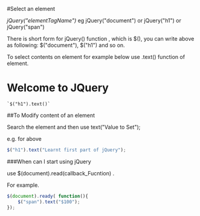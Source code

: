 

#Select an element

*jQuery("elementTagName")* eg jQuery("document") or jQuery("h1") or jQuery("span")

There is short form for jQuery() function , which is $(), you can write above as following:
$("document"), $("h1") and so on.

To select contents on element for example below use .text() function of element.
<h1>Welcome to JQuery</h1>

``` `$("h1").text()` ``` 



##To Modify content of an element 

Search the element and then use  text("Value to Set");

e.g. for above  

```javascript
$("h1").text("Learnt first part of jQuery");
```

###When can I start using jQuery


use $(document).read(callback_Fucntion) .

For example.

```javascript
$(document).ready( function(){
    $("span").text("$100");
});
```
